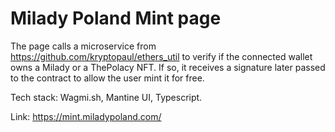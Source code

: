 # Milady Poland Mint page

The page calls a microservice from https://github.com/kryptopaul/ethers_util to verify if the connected wallet owns a Milady or a ThePolacy NFT. If so, it receives a signature later passed to the contract to allow the user mint it for free. 

Tech stack: Wagmi.sh, Mantine UI, Typescript.

Link: https://mint.miladypoland.com/

